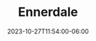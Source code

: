 ---
title: "Ennerdale"
date: 2023-10-27T11:54:00-06:00
end_date: 2023-10-29T11:54:00-06:00
lng: "-3.3316030074734457"
lat: "54.515007163820904"
---